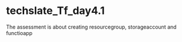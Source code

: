 # techslate_Tf_day4.1
The assessment is about creating resourcegroup, storageaccount and functioapp
